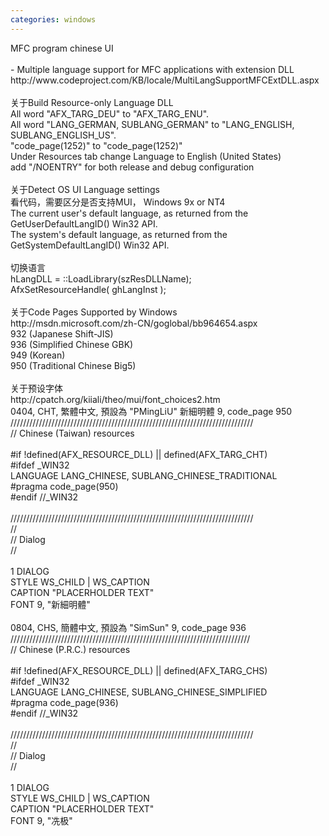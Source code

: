 ```yaml
---
categories: windows
---
```

<p>MFC program chinese UI<br /><br />- Multiple language support for MFC applications with extension DLL<br />http://www.codeproject.com/KB/locale/MultiLangSupportMFCExtDLL.aspx<br /><br />关于Build Resource-only Language DLL<br />All word "AFX_TARG_DEU" to "AFX_TARG_ENU".<br />All word "LANG_GERMAN, SUBLANG_GERMAN" to "LANG_ENGLISH, SUBLANG_ENGLISH_US". <br />"code_page(1252)" to "code_page(1252)"<br />Under Resources tab change Language to English (United States)<br />add "/NOENTRY" for both release and debug configuration<br /><br />关于Detect OS UI Language settings<br />看代码，需要区分是否支持MUI， Windows 9x or NT4<br />The current user's default language, as returned from the GetUserDefaultLangID() Win32 API. <br />The system's default language, as returned from the GetSystemDefaultLangID() Win32 API. <br /><br />切换语言<br />hLangDLL = ::LoadLibrary(szResDLLName);<br />AfxSetResourceHandle( ghLangInst );<br /><br />关于Code Pages Supported by Windows<br />http://msdn.microsoft.com/zh-CN/goglobal/bb964654.aspx<br />932 (Japanese Shift-JIS)<br />936 (Simplified Chinese GBK)<br />949 (Korean)<br />950 (Traditional Chinese Big5)<br /><br />关于预设字体<br />http://cpatch.org/kiiali/theo/mui/font_choices2.htm<br />0404, CHT, 繁體中文, 預設為 "PMingLiU" 新細明體 9, code_page 950 <br />/////////////////////////////////////////////////////////////////////////////<br />// Chinese (Taiwan) resources<br /><br />#if !defined(AFX_RESOURCE_DLL) || defined(AFX_TARG_CHT)<br />#ifdef _WIN32<br />LANGUAGE LANG_CHINESE, SUBLANG_CHINESE_TRADITIONAL<br />#pragma code_page(950)<br />#endif //_WIN32<br /><br />/////////////////////////////////////////////////////////////////////////////<br />//<br />// Dialog<br />//<br /><br />1 DIALOG<br />STYLE WS_CHILD | WS_CAPTION<br />CAPTION "PLACERHOLDER TEXT"<br />FONT 9, "新細明體"<br /><br />0804, CHS, 簡體中文, 預設為 "SimSun" 9, code_page 936<br />////////////////////////////////////////////////////////////////////////////<br />// Chinese (P.R.C.) resources<br /><br />#if !defined(AFX_RESOURCE_DLL) || defined(AFX_TARG_CHS)<br />#ifdef _WIN32<br />LANGUAGE LANG_CHINESE, SUBLANG_CHINESE_SIMPLIFIED<br />#pragma code_page(936)<br />#endif //_WIN32<br /><br />/////////////////////////////////////////////////////////////////////////////<br />//<br />// Dialog<br />//<br /><br />1 DIALOG<br />STYLE WS_CHILD | WS_CAPTION<br />CAPTION "PLACERHOLDER TEXT"<br />FONT 9, "冼极"</p>
